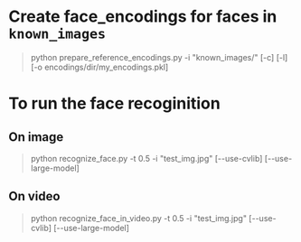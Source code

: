 
# Create face_encodings for faces in `known_images`
> python prepare_reference_encodings.py -i "known_images/" [-c] [-l] [-o encodings/dir/my_encodings.pkl]

# To run the face recoginition

## On image
> python recognize_face.py -t 0.5 -i "test_img.jpg" [--use-cvlib] [--use-large-model]

## On video
> python recognize_face_in_video.py -t 0.5 -i "test_img.jpg" [--use-cvlib] [--use-large-model]
